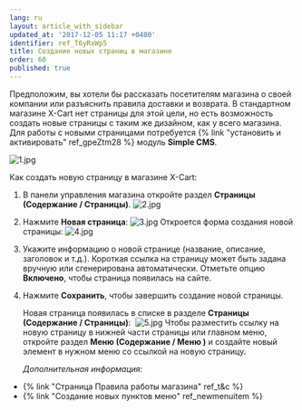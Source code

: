 ```yaml
---
lang: ru
layout: article_with_sidebar
updated_at: '2017-12-05 11:17 +0400'
identifier: ref_T6yRxWp5
title: Создание новых страниц в магазине
order: 60
published: true
---
```

Предположим, вы хотели бы рассказать посетителям магазина о своей компании или разъяснить правила доставки и возврата. В стандартном магазине X-Cart нет страницы для этой цели, но есть возможность создать новые страницы с таким же дизайном, как у всего магазина. Для работы с новыми страницами потребуется {% link "установить и активировать" ref_gpeZtm28 %} модуль **Simple CMS**.

![1.jpg]({{site.baseurl}}/attachments/ref_T6yRxWp5/1.jpg)

Как создать новую страницу в магазине X-Cart:

1.  В панели управления магазина откройте раздел **Страницы (Содержание / Страницы)**.
    ![2.jpg]({{site.baseurl}}/attachments/ref_T6yRxWp5/2.jpg)

2.  Нажмите **Новая страница**:
    ![3.jpg]({{site.baseurl}}/attachments/ref_T6yRxWp5/3.jpg)
    Откроется форма создания новой страницы:
    ![4.jpg]({{site.baseurl}}/attachments/ref_T6yRxWp5/4.jpg)
3.  Укажите информацию о новой странице (название, описание, заголовок и т.д.).
    Короткая ссылка на страницу может быть задана вручную или сгенерирована автоматически. Отметьте опцию **Включено**, чтобы страница появилась на сайте.

4.  Нажмите **Сохранить**, чтобы завершить создание новой страницы.

    Новая страница появилась в списке в разделе **Страницы (Содержание / Страницы)**: 
    ![5.jpg]({{site.baseurl}}/attachments/ref_T6yRxWp5/5.jpg)
    Чтобы разместить ссылку на новую страницу в нижней части страницы или главном меню, откройте раздел **Меню (Содержание / Меню )** и создайте новый элемент в нужном меню со ссылкой на новую страницу.
    
    _Дополнительная информация:_

*   {% link "Страница Правила работы магазина" ref_t&c %}
*   {% link "Создание новых пунктов меню" ref_newmenuitem %}